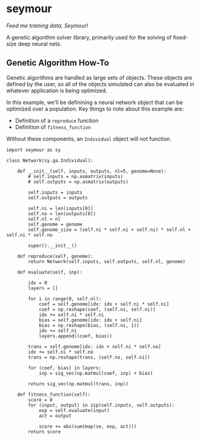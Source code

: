 # seymour

*Feed me training data, Seymour!*

A genetic algorithm solver library, primarily used for the solving of fixed-size deep neural nets.

## Genetic Algorithm How-To

Genetic algorithms are handled as large sets of objects. These objects are defined by the user, so all of the objects simulated can also be evaluated in whatever application is being optimized.

In this example, we'll be definining a neural network object that can be optimized over a population. Key things to note about this example are:

- Definition of a `reproduce` function
- Definition of `fitness_function`

Without these components, an `Individual` object will not function.

```
import seymour as sy

class Network(sy.ga.Individual):

    def __init__(self, inputs, outputs, nl=5, genome=None):
        # self.inputs = np.asmatrix(inputs)
        # self.outputs = np.asmatrix(outputs)

        self.inputs = inputs
        self.outputs = outputs
        
        self.ni = len(inputs[0])
        self.no = len(outputs[0])
        self.nl = nl
        self.genome = genome
        self.genome_size = (self.ni * self.ni + self.ni) * self.nl + self.ni * self.no

        super().__init__()

    def reproduce(self, genome):
        return Network(self.inputs, self.outputs, self.nl, genome)

    def evaluate(self, inp):

        idx = 0
        layers = []
        
        for i in range(0, self.nl):
            coef = self.genome[idx: idx + self.ni * self.ni]
            coef = np.reshape(coef, (self.ni, self.ni))
            idx += self.ni * self.ni
            bias = self.genome[idx: idx + self.ni]
            bias = np.reshape(bias, (self.ni, 1))
            idx += self.ni
            layers.append((coef, bias))
        
        trans = self.genome[idx: idx + self.ni * self.no]
        idx += self.ni * self.no
        trans = np.reshape(trans, (self.no, self.ni))

        for (coef, bias) in layers:
            inp = sig_vec(np.matmul(coef, inp) + bias)
            
        return sig_vec(np.matmul(trans, inp))

    def fitness_function(self):
        score = 0
        for (input, output) in zip(self.inputs, self.outputs):
            exp = self.evaluate(input)
            act = output

            score += abs(sum(map(se, exp, act)))
        return score
```